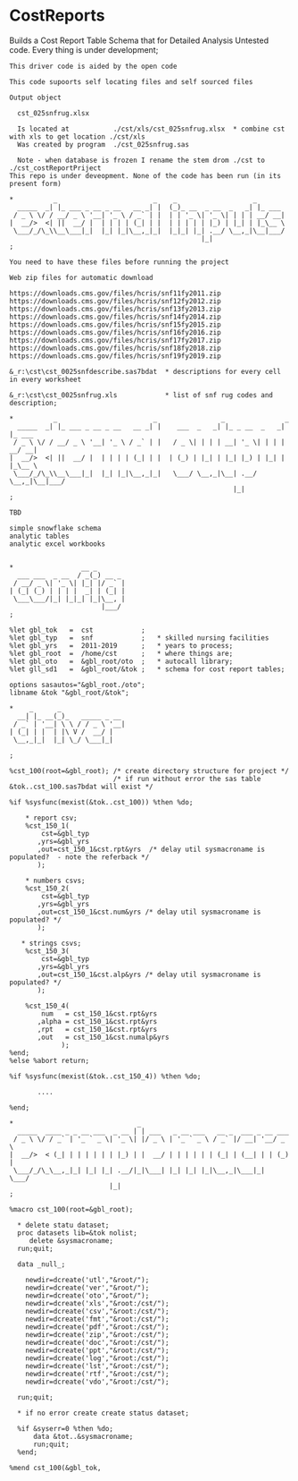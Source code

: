 # CostReports
Builds a Cost Report Table Schema that for Detailed Analysis
    Untested code. Every thing is under development;                                                               
                                                                                                                   
    This driver code is aided by the open code                                                                     
                                                                                                                   
    This code supoorts self locating files and self sourced files                                                  
                                                                                                                   
    Output object                                                                                                  
                                                                                                                   
      cst_025snfrug.xlsx                                                                                           
                                                                                                                   
      Is located at           ./cst/xls/cst_025snfrug.xlsx  * combine cst with xls to get location ./cst/xls                                                      
      Was created by program  ./cst_025snfrug.sas   
      
      Note - when database is frozen I rename the stem drom ./cst to ./cst_costReportPriject                                                                                                             
    This repo is under deveopment. None of the code has been run (in its present form)                             
                                                                                                                   
    *          _                        _    _                   _                                                 
      _____  _| |_ ___ _ __ _ __   __ _| |  (_)_ __  _ __  _   _| |_ ___                                           
     / _ \ \/ / __/ _ \ '__| '_ \ / _` | |  | | '_ \| '_ \| | | | __/ __|                                          
    |  __/>  <| ||  __/ |  | | | | (_| | |  | | | | | |_) | |_| | |_\__ \                                          
     \___/_/\_\\__\___|_|  |_| |_|\__,_|_|  |_|_| |_| .__/ \__,_|\__|___/                                          
                                                    |_|                                                            
    ;                                                                                                              
                                                                                                                   
    You need to have these files before running the project                                                        
                                                                                                                   
    Web zip files for automatic download                                                                           
                                                                                                                   
    https://downloads.cms.gov/files/hcris/snf11fy2011.zip                                                          
    https://downloads.cms.gov/files/hcris/snf12fy2012.zip                                                          
    https://downloads.cms.gov/files/hcris/snf13fy2013.zip                                                          
    https://downloads.cms.gov/files/hcris/snf14fy2014.zip                                                          
    https://downloads.cms.gov/files/hcris/snf15fy2015.zip                                                          
    https://downloads.cms.gov/files/hcris/snf16fy2016.zip                                                          
    https://downloads.cms.gov/files/hcris/snf17fy2017.zip                                                          
    https://downloads.cms.gov/files/hcris/snf18fy2018.zip                                                          
    https://downloads.cms.gov/files/hcris/snf19fy2019.zip                                                          
                                                                                                                   
    &_r:\cst\cst_0025snfdescribe.sas7bdat  * descriptions for every cell in every worksheet                        
                                                                                                                   
    &_r:\cst\cst_0025snfrug.xls            * list of snf rug codes and description;                                
                                                                                                                   
    *          _                        _                _               _                                         
      _____  _| |_ ___ _ __ _ __   __ _| |    ___  _   _| |_ _ __  _   _| |_ ___                                   
     / _ \ \/ / __/ _ \ '__| '_ \ / _` | |   / _ \| | | | __| '_ \| | | | __/ __|                                  
    |  __/>  <| ||  __/ |  | | | | (_| | |  | (_) | |_| | |_| |_) | |_| | |_\__ \                                  
     \___/_/\_\\__\___|_|  |_| |_|\__,_|_|   \___/ \__,_|\__| .__/ \__,_|\__|___/                                  
                                                            |_|                                                    
    ;                                                                                                              
                                                                                                                   
    TBD                                                                                                            
                                                                                                                   
    simple snowflake schema                                                                                        
    analytic tables                                                                                                
    analytic excel workbooks                                                                                       
                                                                                                                   
                                                                                                                   
    *                 __ _                                                                                         
      ___ ___  _ __  / _(_) __ _                                                                                   
     / __/ _ \| '_ \| |_| |/ _` |                                                                                  
    | (_| (_) | | | |  _| | (_| |                                                                                  
     \___\___/|_| |_|_| |_|\__, |                                                                                  
                           |___/                                                                                   
    ;                                                                                                              
                                                                                                                   
    %let gbl_tok   =  cst            ;                                                                             
    %let gbl_typ   =  snf            ;   * skilled nursing facilities                                              
    %let gbl_yrs   =  2011-2019      ;   * years to process;                                                       
    %let gbl_root  =  /home/cst      ;   * where things are;                                                       
    %let gbl_oto   =  &gbl_root/oto  ;   * autocall library;                                                       
    %let gll_sd1   =  &gbl_root/&tok ;   * schema for cost report tables;                                          
                                                                                                                   
    options sasautos="&gbl_root./oto";                                                                             
    libname &tok "&gbl_root/&tok";                                                                                 
                                                                                                                   
    *    _      _                                                                                                  
      __| |_ __(_)_   _____ _ __                                                                                   
     / _` | '__| \ \ / / _ \ '__|                                                                                  
    | (_| | |  | |\ V /  __/ |                                                                                     
     \__,_|_|  |_| \_/ \___|_|                                                                                     
                                                                                                                   
    ;                                                                                                              
                                                                                                                   
    %cst_100(root=&gbl_root); /* create directory structure for project */                                         
                              /* if run without error the sas table &tok..cst_100.sas7bdat will exist */           
                                                                                                                   
    %if %sysfunc(mexist(&tok..cst_100)) %then %do;                                                                 
                                                                                                                   
        * report csv;                                                                                              
        %cst_150_1(                                                                                                
            cst=&gbl_typ                                                                                           
           ,yrs=&gbl_yrs                                                                                           
           ,out=cst_150_1&cst.rpt&yrs  /* delay util sysmacroname is populated?  - note the referback */           
           );                                                                                                      
                                                                                                                   
        * numbers csvs;                                                                                            
        %cst_150_2(                                                                                                
            cst=&gbl_typ                                                                                           
           ,yrs=&gbl_yrs                                                                                           
           ,out=cst_150_1&cst.num&yrs /* delay util sysmacroname is populated? */                                  
           );                                                                                                      
                                                                                                                   
       * strings csvs;                                                                                             
        %cst_150_3(                                                                                                
            cst=&gbl_typ                                                                                           
           ,yrs=&gbl_yrs                                                                                           
           ,out=cst_150_1&cst.alp&yrs /* delay util sysmacroname is populated? */                                  
           );                                                                                                      
                                                                                                                   
        %cst_150_4(                                                                                                
            num   = cst_150_1&cst.rpt&yrs                                                                          
           ,alpha = cst_150_1&cst.rpt&yrs                                                                          
           ,rpt   = cst_150_1&cst.rpt&yrs                                                                          
           ,out   = cst_150_1&cst.numalp&yrs                                                                       
                 );                                                                                                
    %end;                                                                                                          
    %else %abort return;                                                                                           
                                                                                                                   
    %if %sysfunc(mexist(&tok..cst_150_4)) %then %do;                                                               
                                                                                                                   
           ....                                                                                                    
                                                                                                                   
    %end;                                                                                                          
                                                                                                                   
    *                               _                                                                              
      _____  ____ _ _ __ ___  _ __ | | ___   _ __ ___   __ _  ___ _ __ ___                                         
     / _ \ \/ / _` | '_ ` _ \| '_ \| |/ _ \ | '_ ` _ \ / _` |/ __| '__/ _ \                                        
    |  __/>  < (_| | | | | | | |_) | |  __/ | | | | | | (_| | (__| | | (_) |                                       
     \___/_/\_\__,_|_| |_| |_| .__/|_|\___| |_| |_| |_|\__,_|\___|_|  \___/                                        
                             |_|                                                                                   
    ;                                                                                                              
                                                                                                                   
    %macro cst_100(root=&gbl_root);                                                                                
                                                                                                                   
      * delete statu dataset;                                                                                      
      proc datasets lib=&tok nolist;                                                                               
         delete &sysmacroname;                                                                                     
      run;quit;                                                                                                    
                                                                                                                   
      data _null_;                                                                                                 
                                                                                                                   
        newdir=dcreate('utl',"&root/");                                                                            
        newdir=dcreate('ver',"&root/");                                                                            
        newdir=dcreate('oto',"&root/");                                                                            
        newdir=dcreate('xls',"&root:/cst/");                                                                       
        newdir=dcreate('csv',"&root:/cst/");                                                                       
        newdir=dcreate('fmt',"&root:/cst/");                                                                       
        newdir=dcreate('pdf',"&root:/cst/");                                                                       
        newdir=dcreate('zip',"&root:/cst/");                                                                       
        newdir=dcreate('doc',"&root:/cst/");                                                                       
        newdir=dcreate('ppt',"&root:/cst/");                                                                       
        newdir=dcreate('log',"&root:/cst/");                                                                       
        newdir=dcreate('lst',"&root:/cst/");                                                                       
        newdir=dcreate('rtf',"&root:/cst/");                                                                       
        newdir=dcreate('vdo',"&root:/cst/");                                                                       
                                                                                                                   
      run;quit;                                                                                                    
                                                                                                                   
      * if no error create create status dataset;                                                                  
                                                                                                                   
      %if &syserr=0 %then %do;                                                                                     
          data &tot..&sysmacroname;                                                                                
          run;quit;                                                                                                
      %end;                                                                                                        
                                                                                                                   
    %mend cst_100(&gbl_tok,                                                                                        
                                                                                                                   
                                                                                                                   
